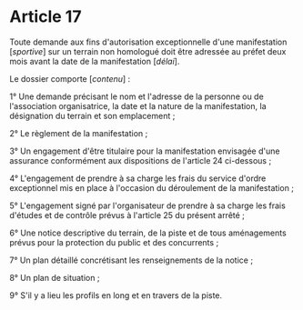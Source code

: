 # Article 17

Toute demande aux fins d'autorisation exceptionnelle d'une manifestation [*sportive*] sur un terrain non homologué doit être adressée au préfet deux mois avant la date de la manifestation [*délai*].

Le dossier comporte [*contenu*] :

1° Une demande précisant le nom et l'adresse de la personne ou de l'association organisatrice, la date et la nature de la manifestation, la désignation du terrain et son emplacement ;

2° Le règlement de la manifestation ;

3° Un engagement d'être titulaire pour la manifestation envisagée d'une assurance conformément aux dispositions de l'article 24 ci-dessous ;

4° L'engagement de prendre à sa charge les frais du service d'ordre exceptionnel mis en place à l'occasion du déroulement de la manifestation ;

5° L'engagement signé par l'organisateur de prendre à sa charge les frais d'études et de contrôle prévus à l'article 25 du présent arrêté ;

6° Une notice descriptive du terrain, de la piste et de tous aménagements prévus pour la protection du public et des concurrents ;

7° Un plan détaillé concrétisant les renseignements de la notice ;

8° Un plan de situation ;

9° S'il y a lieu les profils en long et en travers de la piste.
